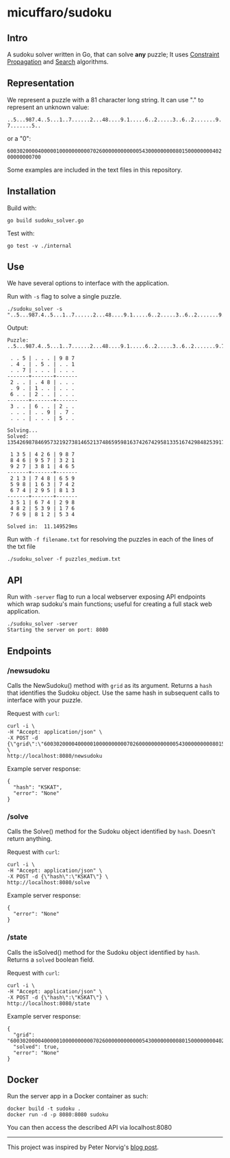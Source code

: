 # micuffaro/sudoku

## Intro

A sudoku solver written in Go, that can solve **any** puzzle;
It uses [Constraint Propagation](https://en.wikipedia.org/wiki/Constraint_satisfaction) and [Search](https://en.wikipedia.org/wiki/Search_algorithm) algorithms.

## Representation

We represent a puzzle with a 81 character long string.
It can use "." to represent an unknown value:

`..5...987.4..5...1..7......2...48....9.1.....6..2.....3..6..2.......9.7.......5..`

or a "0":

`600302000040000010000000000702600000000000054300000000080150000000040200000000700`

Some examples are included in the text files in this repository.

## Installation
Build with:

```
go build sudoku_solver.go
```

Test with:
```
go test -v ./internal
```

## Use

We have several options to interface with the application.

Run with `-s` flag to solve a single puzzle.

```
./sudoku_solver -s "..5...987.4..5...1..7......2...48....9.1.....6..2.....3..6..2.......9.7.......5.."
```

Output:
```
Puzzle:  ..5...987.4..5...1..7......2...48....9.1.....6..2.....3..6..2.......9.7.......5..

 . . 5 | . . . | 9 8 7
 . 4 . | . 5 . | . . 1
 . . 7 | . . . | . . .
-------+-------+-------
 2 . . | . 4 8 | . . .
 . 9 . | 1 . . | . . .
 6 . . | 2 . . | . . .
-------+-------+-------
 3 . . | 6 . . | 2 . .
 . . . | . . 9 | . 7 .
 . . . | . . . | 5 . .

Solving...
Solved:  135426987846957321927381465213748659598163742674295813351674298482539176769812534

 1 3 5 | 4 2 6 | 9 8 7
 8 4 6 | 9 5 7 | 3 2 1
 9 2 7 | 3 8 1 | 4 6 5
-------+-------+-------
 2 1 3 | 7 4 8 | 6 5 9
 5 9 8 | 1 6 3 | 7 4 2
 6 7 4 | 2 9 5 | 8 1 3
-------+-------+-------
 3 5 1 | 6 7 4 | 2 9 8
 4 8 2 | 5 3 9 | 1 7 6
 7 6 9 | 8 1 2 | 5 3 4

Solved in:  11.149529ms
```

Run with `-f filename.txt` for resolving the puzzles in each of the lines of the txt file
```
./sudoku_solver -f puzzles_medium.txt
```

## API

Run with `-server` flag to run a local webserver exposing API endpoints which wrap sudoku's main functions; useful for creating a full stack web application.

```
./sudoku_solver -server
Starting the server on port: 8080
```

## Endpoints
### /newsudoku
Calls the NewSudoku() method with `grid` as its argument.
Returns a `hash` that identifies the Sudoku object.
Use the same hash in subsequent calls to interface with your puzzle.

Request with `curl`:
```
curl -i \
-H "Accept: application/json" \
-X POST -d {\"grid\":\"600302000040000010000000000702600000000000054300000000080150000000040200000000700\"} \
http://localhost:8080/newsudoku
```

Example server response:
```
{
  "hash": "KSKAT",
  "error": "None"
}
```

### /solve
Calls the Solve() method for the Sudoku object identified by `hash`.
Doesn't return anything.

Request with `curl`:
```
curl -i \
-H "Accept: application/json" \
-X POST -d {\"hash\":\"KSKAT\"} \
http://localhost:8080/solve
```

Example server response:
```
{
  "error": "None"
}
```

### /state
Calls the isSolved() method for the Sudoku object identified by `hash`.
Returns a `solved` boolean field.

Request with `curl`:
```
curl -i \
-H "Accept: application/json" \
-X POST -d {\"hash\":\"KSKAT\"} \
http://localhost:8080/state
```

Example server response:
```
{
  "grid": "600302000040000010000000000702600000000000054300000000080150000000040200000000700",
  "solved": true,
  "error": "None"
}
```

## Docker

Run the server app in a Docker container as such:
```
docker build -t sudoku .
docker run -d -p 8080:8080 sudoku
```

You can then access the described API via localhost:8080

---

This project was inspired by Peter Norvig's [blog post](https://norvig.com/sudoku.html).
